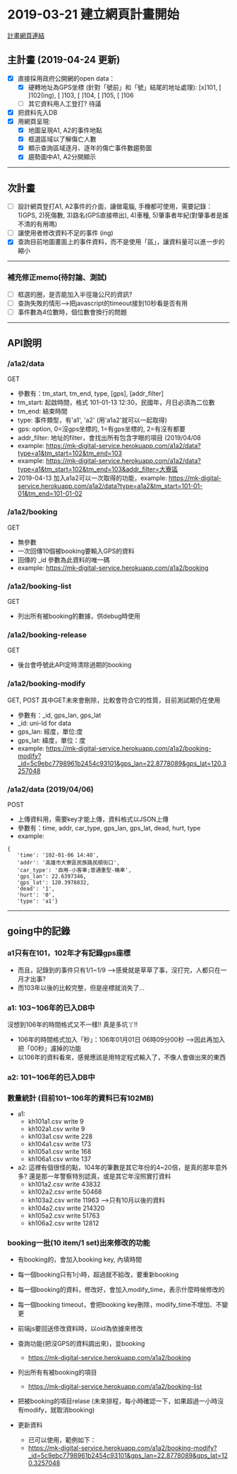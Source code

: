 # 2019-03-21 建立網頁計畫開始

[計畫網頁連結](http://mk-digital-service.herokuapp.com/a1a2/index.html)

## 主計畫 (2019-04-24 更新)

- [x] 直接採用政府公開網的open data：
  - [x] 硬轉地址為GPS坐標 (針對「號前」和「號」結尾的地址處理): [x]101, [ ]102(ing), [ ]103, [ ]104, [ ]105, [ ]106
  - [ ] 其它資料用人工登打? 待議
- [x] 把資料先入DB
- [x] 用網頁呈現:
  - [x] 地圖呈現A1, A2的事件地點
  - [x] 框選區域以了解傷亡人數
  - [x] 顯示查詢區域逐月、逐年的傷亡事件數趨勢圖
  - [x] 趨勢圖中A1, A2分開顯示
  
----
## 次計畫

- [ ] 設計網頁登打A1, A2事件的介面，讓做電腦, 手機都可使用，需要記錄： 1)GPS, 2)死傷數, 3)路名(GPS直接帶出), 4)車種, 5)肇事者年紀(對肇事者是誰不清的有用嗎)
- [ ] 讓使用者修改資料不足的事件 (ing)
- [x] 查詢目前地圖畫面上的事件資料，而不是使用「區」，讓資料量可以進一步的縮小

----
### 補充修正memo(待討論、測試)
- [ ] 框選的圈，是否能加入半徑幾公尺的資訊?
- [ ] 查詢失敗的情形-->把javascript的timeout接到10秒看是否有用
- [ ] 事件數為4位數時，個位數會換行的問題

----
## API說明

### /a1a2/data
GET
- 參數有：tm_start, tm_end, type, [gps], [addr_filter]
- tm_start: 起啟時間，格式 101-01-13 12:30，民國年，月日必須為二位數
- tm_end: 結束時間
- type: 事件類型，有'a1', 'a2' (用'a1a2'就可以一起取得)
- gps: option, 0=沒gps坐標的, 1=有gps坐標的, 2=有沒有都要
- addr_filter: 地址的filter，會找出所有包含字眼的項目 (2019/04/08 
- example: https://mk-digital-service.herokuapp.com/a1a2/data?type=a1&tm_start=102&tm_end=103
- example: https://mk-digital-service.herokuapp.com/a1a2/data?type=a1&tm_start=102&tm_end=103&addr_filter=大寮區
- 2019-04-13 加入a1a2可以一次取得的功能，example: https://mk-digital-service.herokuapp.com/a1a2/data?type=a1a2&tm_start=101-01-01&tm_end=101-01-02


### /a1a2/booking
GET
- 無參數
- 一次回傳10個被booking要輸入GPS的資料
- 回傳的 _id 參數為此資料的唯一碼
- example: https://mk-digital-service.herokuapp.com/a1a2/booking

### /a1a2/booking-list
GET
- 列出所有被booking的數據，供debug時使用

### /a1a2/booking-release
GET
- 後台會呼號此API定時清除過期的booking

### /a1a2/booking-modify
GET, POST 其中GET未來會刪除，比較會符合它的性質，目前測試期仍在使用
- 參數有：_id, gps_lan, gps_lat
- _id: uni-Id for data
- gps_lan: 經度，單位:度
- gps_lat: 緯度，單位：度
- example: https://mk-digital-service.herokuapp.com/a1a2/booking-modify?_id=5c9ebc7798961b2454c93101&gps_lan=22.8778089&gps_lat=120.3257048

### /a1a2/data    (2019/04/06)
POST
- 上傳資料用，需要key才能上傳，資料格式以JSON上傳
- 參數有：time, addr, car_type, gps_lan, gps_lat, dead, hurt, type
- example: 
```
{
   'time': '102-01-06 14:40',
   'addr': '高雄市大寮區民族路民順街口',
   'car_type': '自用-小客車;普通重型-機車',
   'gps_lan': 22.6397346,
   'gps_lat': 120.3978832,
   'dead': '1',
   'hurt': '0',
   'type': 'a1'}
```

----
## going中的記錄

### a1只有在101，102年才有記錄gps座標
  - 而且，記錄到的事件只有1/1~1/9 -->感覺就是草草了事，沒打完，人都只在一月才出事?
  - 而103年以後的比較完整，但是座標就消失了…
  
### a1: 103~106年的已入DB中
沒想到106年的時間格式又不一樣!! 真是多坑丫!!
- 106年的時間格式加入「秒」：106年01月01日 06時09分00秒 -->因此再加入把「00秒」濾掉的功能
- 以106年的資料看來，感覺應該是用特定程式輸入了，不像人會做出來的東西

### a2: 101~106年的已入DB中

### 數量統計 (目前101~106年的資料已有102MB)
- a1:
  - kh101a1.csv write 9
  - kh102a1.csv write 9
  - kh103a1.csv write 228
  - kh104a1.csv write 173
  - kh105a1.csv write 168
  - kh106a1.csv write 137
- a2: 這裡有個很怪的點，104年的筆數是其它年份的4~20倍，是真的那年意外多? 還是那一年警察特別認真，或是其它年沒照實打資料
  - kh101a2.csv write 43832
  - kh102a2.csv write 50468
  - kh103a2.csv write 11963  -->只有10月以後的資料
  - kh104a2.csv write 214320
  - kh105a2.csv write 51763
  - kh106a2.csv write 12812
  
### booking一批(10 item/1 set)出來修改的功能
  - 有booking的，會加入booking key, 內填時間
  - 每一個booking只有1小時，超過就不給改，要重新booking
  - 每一個booking的資料，修改好，會加入modify_time，表示什麼時候修改的
  - 每一個booking timeout，會把booking key刪除，modify_time不增加、不變更
  - 前端js要回送俢改資料時，以oid為依據來修改
  
  
  - 查詢功能(把沒GPS的資料調出來)，並booking
    - https://mk-digital-service.herokuapp.com/a1a2/booking
  - 列出所有有被booking的項目
    - https://mk-digital-service.herokuapp.com/a1a2/booking-list
  - 把被booking的項目relase (未來排程，每小時確認一下，如果超過一小時沒有modify，就取消booking)
  - 更新資料
    - 已可以使用，範例如下：
    - https://mk-digital-service.herokuapp.com/a1a2/booking-modify?_id=5c9ebc7798961b2454c93101&gps_lan=22.8778089&gps_lat=120.3257048
